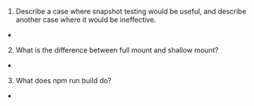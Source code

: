 1. Describe a case where snapshot testing would be useful, and describe another case where it would be ineffective.
- 
2. What is the difference between full mount and shallow mount?
- 
3. What does npm run build do?
- 
